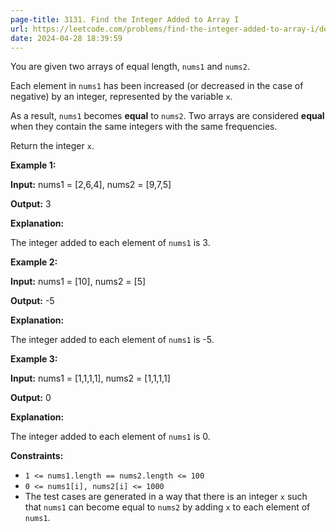 ```yaml
---
page-title: 3131. Find the Integer Added to Array I
url: https://leetcode.com/problems/find-the-integer-added-to-array-i/description/
date: 2024-04-28 18:39:59
---
```

You are given two arrays of equal length, `nums1` and `nums2`.

Each element in `nums1` has been increased (or decreased in the case of negative) by an integer, represented by the variable `x`.

As a result, `nums1` becomes **equal** to `nums2`. Two arrays are considered **equal** when they contain the same integers with the same frequencies.

Return the integer `x`.

**Example 1:**

**Input:** nums1 = \[2,6,4\], nums2 = \[9,7,5\]

**Output:** 3

**Explanation:**

The integer added to each element of `nums1` is 3.

**Example 2:**

**Input:** nums1 = \[10\], nums2 = \[5\]

**Output:** \-5

**Explanation:**

The integer added to each element of `nums1` is -5.

**Example 3:**

**Input:** nums1 = \[1,1,1,1\], nums2 = \[1,1,1,1\]

**Output:** 0

**Explanation:**

The integer added to each element of `nums1` is 0.

**Constraints:**

-   `1 <= nums1.length == nums2.length <= 100`
-   `0 <= nums1[i], nums2[i] <= 1000`
-   The test cases are generated in a way that there is an integer `x` such that `nums1` can become equal to `nums2` by adding `x` to each element of `nums1`.